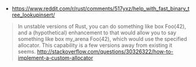 - https://www.reddit.com/r/rust/comments/517yxz/help_with_fast_binary_tree_lookupinsert/

> In unstable versions of Rust, you can do something like box Foo(42), and a (hypothetical) enhancement to that would allow you to say something like box my_arena Foo(42), which would use the specified allocator. This capability is a few versions away from existing it seems.
> http://stackoverflow.com/questions/30326322/how-to-implement-a-custom-allocator
